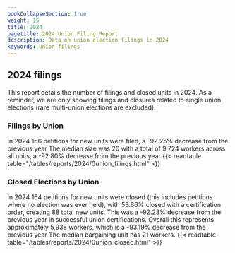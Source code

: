 ```yaml
---
bookCollapseSection: true
weight: 15
title: 2024
pagetitle: 2024 Union Filing Report
description: Data on union election filings in 2024
keywords: union filings
---
```


## 2024 filings

This report details the number of filings and closed units in 2024. As a reminder, we are only showing filings and closures related to single union elections (rare multi-union elections are excluded).

### Filings by Union
In 2024 166 petitions for new units were filed, a -92.25% decrease from the previous year The median size was 20 with a total of 9,724 workers across all units, a -92.80% decrease from the previous year
{{< readtable table="/tables/reports/2024/0union_filings.html" >}}

### Closed Elections by Union
In 2024 164 petitions for new units were closed (this includes petitions where no election was ever held), with 53.66% closed with a certification order, creating 88 total new units. This was a -92.28% decrease from the previous year in successful union certifications. Overall this represents approximately 5,938 workers, which is a -93.19% decrease from the previous year The median bargaining unit has 21 workers.
{{< readtable table="/tables/reports/2024/0union_closed.html" >}}

